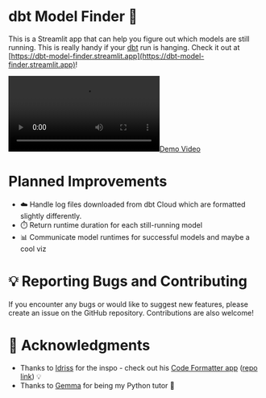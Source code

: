 # dbt Model Finder 🦈

This is a Streamlit app that can help you figure out which models are still running. This is really handy if your [dbt](https://www.getdbt.com) run is hanging. Check it out at [https://dbt-model-finder.streamlit.app](https://dbt-model-finder.streamlit.app)!

[![Demo Video](dbt-model-finder-demo.mp4)](dbt-model-finder-demo.mp4)

# Planned Improvements

* ☁️ Handle log files downloaded from dbt Cloud which are formatted slightly differently.
* ⏱️ Return runtime duration for each still-running model
* 📊 Communicate model runtimes for successful models and maybe a cool viz

# 💡 Reporting Bugs and Contributing

If you encounter any bugs or would like to suggest new features, please create an issue on the GitHub repository. Contributions are also welcome! 

# 🙏 Acknowledgments 

* Thanks to [Idriss](https://github.com/idrisschebak) for the inspo - check out his [Code Formatter app](https://codeformatter.streamlit.app/) ([repo link](https://github.com/idrisschebak/code_formatter)) 💡
* Thanks to [Gemma](https://github.com/glsdown) for being my Python tutor 🐍
